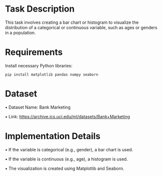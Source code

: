 # Task Description
This task involves creating a bar chart or histogram to visualize the distribution of a categorical or continuous variable, such as ages or genders in a population.

# Requirements
Install necessary Python libraries:

    pip install matplotlib pandas numpy seaborn
# Dataset

• Dataset Name: Bank Marketing

• Link: https://archive.ics.uci.edu/ml/datasets/Bank+Marketing

# Implementation Details

• If the variable is categorical (e.g., gender), a bar chart is used.

• If the variable is continuous (e.g., age), a histogram is used.

• The visualization is created using Matplotlib and Seaborn.
